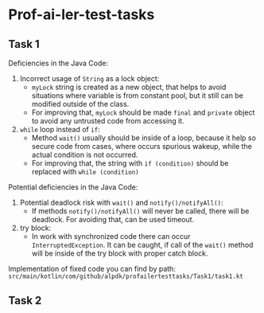 # Prof-ai-ler-test-tasks

## Task 1

Deficiencies in the Java Code:

1. Incorrect usage of `String` as a lock object:
    * `myLock` string is created as a new object, that helps to avoid 
      situations where variable is from constant pool, but it still can be 
      modified outside of the class.
    * For improving that, `myLock` should be made `final` and `private` object to avoid 
      any untrusted code from accessing it.
2. `while` loop instead of `if`:
    * Method `wait()` usually should be inside of a loop, because it help so secure code
      from cases, where occurs spurious wakeup, while the actual condition is not occurred.
    * For improving that, the string with `if (condition)` should be replaced with `while (condition)`

Potential deficiencies in the Java Code:

1. Potential deadlock risk with `wait()` and `notify()/notifyAll()`:
    * If methods `notify()/notifyAll()` will never be called, there will be deadlock.
      For avoiding that, can be used timeout.
2. try block:
    * In work with synchronized code there can occur `InterruptedException`. It can be caught,
      if call of the `wait()` method will be inside of the try block with proper catch block.

Implementation of fixed code you can find by path:
`src/main/kotlin/com/github/alpdk/profailertesttasks/Task1/task1.kt`

## Task 2

